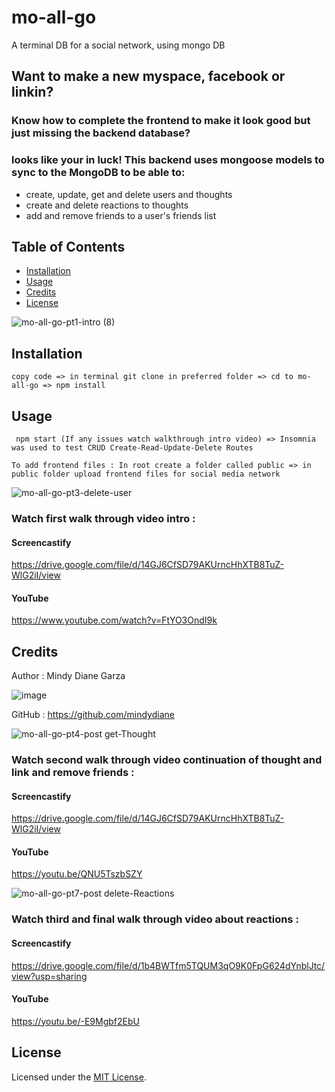 # mo-all-go
A terminal DB for a social network, using mongo DB

## Want to make a new myspace, facebook or linkin?

### Know how to complete the frontend to make it look good but just missing the backend database?

### looks like your in luck! This backend uses mongoose models to sync to the MongoDB to be able to:
* create, update, get and delete users and thoughts
* create and delete reactions to thoughts
* add and remove friends to a user's friends list

## Table of Contents

* [Installation](#installation)
* [Usage](#usage)
* [Credits](#credits)
* [License](#license)

![mo-all-go-pt1-intro (8)](https://user-images.githubusercontent.com/80286982/132963411-8832af6e-3d26-43a7-8341-fd56cb781727.gif) 

## Installation

` copy code => in terminal git clone in preferred folder => cd to mo-all-go => npm install 
`

## Usage

` npm start (If any issues watch walkthrough intro video)
=> Insomnia was used to test CRUD Create-Read-Update-Delete Routes`

` To add frontend files : In root create a folder called public => in public folder upload frontend files for social media network
`

![mo-all-go-pt3-delete-user](https://user-images.githubusercontent.com/80286982/132966726-f35443ea-8dc7-45e2-b09a-3b4f2402d313.gif)

### Watch first walk through video intro :

#### Screencastify
https://drive.google.com/file/d/14GJ6CfSD79AKUrncHhXTB8TuZ-WlG2iI/view

#### YouTube
https://www.youtube.com/watch?v=FtYO3OndI9k
 
## Credits

Author : Mindy Diane Garza 

![image](https://user-images.githubusercontent.com/80286982/132966193-7ea60c44-beea-461a-806f-04678beb1fb8.png)

GitHub :
https://github.com/mindydiane

![mo-all-go-pt4-post get-Thought](https://user-images.githubusercontent.com/80286982/132966548-182b4ab9-05d9-4017-855b-81c18959087a.gif)

### Watch second walk through video continuation of thought and link and remove friends :

#### Screencastify
https://drive.google.com/file/d/14GJ6CfSD79AKUrncHhXTB8TuZ-WlG2iI/view

#### YouTube
https://youtu.be/QNU5TszbSZY

![mo-all-go-pt7-post delete-Reactions](https://user-images.githubusercontent.com/80286982/132966624-e8df3432-b02c-4633-940a-bd5a5f11e267.gif)

### Watch third and final walk through video about reactions :

#### Screencastify
https://drive.google.com/file/d/1b4BWTfm5TQUM3qO9K0FpG624dYnblJtc/view?usp=sharing

#### YouTube
https://youtu.be/-E9Mgbf2EbU

## License

Licensed under the [MIT License](LICENSE).
